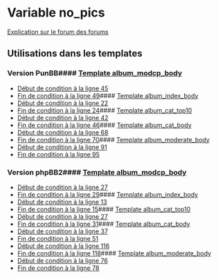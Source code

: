 # Variable no_pics
[Explication sur le forum des forums](http://forum.forumactif.com/t294113-listing-des-variables#no_pics)
## Utilisations dans les templates
### Version PunBB#### [Template album_modcp_body](punbb/album_modcp_body.md)
* [Début de condition à la ligne 45](../punbb/album_modcp_body.tpl#L45)
* [Fin de condition à la ligne 49](../punbb/album_modcp_body.tpl#L49)#### [Template album_index_body](punbb/album_index_body.md)
* [Début de condition à la ligne 22](../punbb/album_index_body.tpl#L22)
* [Fin de condition à la ligne 24](../punbb/album_index_body.tpl#L24)#### [Template album_cat_top10](punbb/album_cat_top10.md)
* [Début de condition à la ligne 42](../punbb/album_cat_top10.tpl#L42)
* [Fin de condition à la ligne 46](../punbb/album_cat_top10.tpl#L46)#### [Template album_cat_body](punbb/album_cat_body.md)
* [Début de condition à la ligne 68](../punbb/album_cat_body.tpl#L68)
* [Fin de condition à la ligne 70](../punbb/album_cat_body.tpl#L70)#### [Template album_moderate_body](punbb/album_moderate_body.md)
* [Début de condition à la ligne 91](../punbb/album_moderate_body.tpl#L91)
* [Fin de condition à la ligne 95](../punbb/album_moderate_body.tpl#L95)
### Version phpBB2#### [Template album_modcp_body](subsilver/album_modcp_body.md)
* [Début de condition à la ligne 27](../subsilver/album_modcp_body.tpl#L27)
* [Fin de condition à la ligne 29](../subsilver/album_modcp_body.tpl#L29)#### [Template album_index_body](subsilver/album_index_body.md)
* [Début de condition à la ligne 13](../subsilver/album_index_body.tpl#L13)
* [Fin de condition à la ligne 15](../subsilver/album_index_body.tpl#L15)#### [Template album_cat_top10](subsilver/album_cat_top10.md)
* [Début de condition à la ligne 27](../subsilver/album_cat_top10.tpl#L27)
* [Fin de condition à la ligne 31](../subsilver/album_cat_top10.tpl#L31)#### [Template album_cat_body](subsilver/album_cat_body.md)
* [Début de condition à la ligne 37](../subsilver/album_cat_body.tpl#L37)
* [Fin de condition à la ligne 51](../subsilver/album_cat_body.tpl#L51)
* [Début de condition à la ligne 116](../subsilver/album_cat_body.tpl#L116)
* [Fin de condition à la ligne 118](../subsilver/album_cat_body.tpl#L118)#### [Template album_moderate_body](subsilver/album_moderate_body.md)
* [Début de condition à la ligne 76](../subsilver/album_moderate_body.tpl#L76)
* [Fin de condition à la ligne 78](../subsilver/album_moderate_body.tpl#L78)